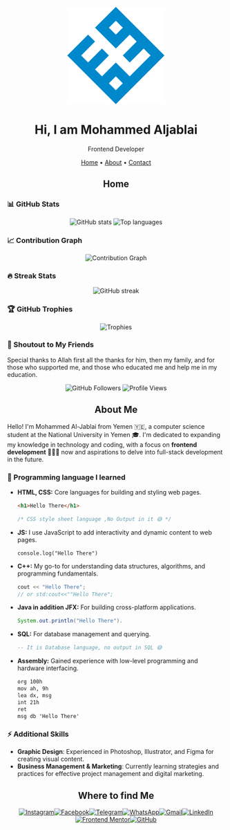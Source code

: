 <p align="center">
<a href="https://github.com/mohammed-aljablai"> <img src="./logo-r.svg"/> </a>
</p>

<h1 align="center">Hi, I am Mohammed Aljablai</h1>
<p align="center">Frontend Developer<p>

<p align="center">
 <a href="#home">Home</a> • 
 <a href="#about">About</a> • <a href="#contact">Contact</a>
 <p>

<h2 align="center" id="home"> Home </h2>

### 📊 GitHub Stats
<p align="center">
  <img src="https://github-readme-stats.vercel.app/api?username=mohammed-aljablai&show_icons=true&theme=radical" alt="GitHub stats">
  <img src="https://github-readme-stats.vercel.app/api/top-langs/?username=mohammed-aljablai&layout=compact&theme=radical" alt="Top languages">
</p>

### 📈 Contribution Graph
<p align="center">
  <img src="https://github-readme-activity-graph.vercel.app/graph?username=mohammed-aljablai&theme=react-dark" alt="Contribution Graph" />
</p>

### 🔥 Streak Stats
<p align="center">
  <img src="https://streak-stats.demolab.com/?user=mohammed-aljablai&theme=dark" alt="GitHub streak" />
</p>

### 🏆 GitHub Trophies
<p align="center">
  <img src="https://github-profile-trophy.vercel.app/?username=mohammed-aljablai&theme=darkhub&no-frame=true&row=1&column=7" alt="Trophies" />
</p>

### 🙌 Shoutout to My Friends
Special thanks to Allah first all the thanks for him, then my family, and for those who supported me, and those who educated me and help me in my education.

<p align="center">
<img alt="GitHub Followers" src="https://img.shields.io/github/followers/mohammed-aljablai?label=Followers&style=social"/>
<img alt="Profile Views" src="https://komarev.com/ghpvc/?username=mohammed-aljablai&color=blueviolet&style=flat-square"/>
</p>

<h2 align="center" id="about"> About Me </h2>

Hello! I'm Mohammed Al-Jablai from Yemen 🇾🇪, a computer science student at the National University in Yemen 🎓. I'm dedicated to expanding my knowledge in technology and coding, with a focus on **frontend development** 👨🏻‍💻 now and aspirations to delve into full-stack development in the future.

### 🌱 Programming language I learned
- **HTML, CSS:** Core languages for building and styling web pages.
  ```HTML 
  <h1>Hello There</h1> 
  ```
  ```CSS
  /* CSS style sheet language ,No Output in it 😅 */
  ```
- **JS:** I use JavaScript to add interactivity and dynamic content to web pages.
  ```JS
  console.log("Hello There")
  ```
- **C++:** My go-to for understanding data structures, algorithms, and programming fundamentals.
  ```C++
  cout << "Hello There";
  // or std:cout<<""Hello There";
  ```
- **Java in addition JFX:** For building cross-platform applications.
  ```Java
  System.out.println("Hello There").
  ```
- **SQL:** For database management and querying.
  ```SQL
  -- It is Database language, no output in SQL 😅
  ```
- **Assembly:** Gained experience with low-level programming and hardware interfacing.  
  ```Assembly
  org 100h
  mov ah, 9h
  lea dx, msg
  int 21h 
  ret
  msg db 'Hello There'
  ```
### ⚡ Additional Skills
- **Graphic Design**: Experienced in Photoshop, Illustrator, and Figma for creating visual content.
- **Business Management & Marketing**: Currently learning strategies and practices for effective project management and digital marketing.

<h2 align="center" id="contact"> Where to find Me </h2>

<div  align="center">

  
  [![Instagram](https://img.shields.io/badge/Instagram-E4405F?style=for-the-badge&logo=instagram&logoColor=white)](https://www.instagram.com/mohammed.aljablai)[![Facebook](https://img.shields.io/badge/Facebook-1877F2?style=for-the-badge&logo=facebook&logoColor=white)](https://www.facebook.com/mohammed.aljablai)[![Telegram](https://img.shields.io/badge/Telegram-26A5E4?style=for-the-badge&logo=telegram&logoColor=white)](https://t.me/Mohammed_Aljablai)[![WhatsApp](https://img.shields.io/badge/WhatsApp-25D366?style=for-the-badge&logo=whatsapp&logoColor=white)](https://wa.me/967770201264)[![Gmail](https://img.shields.io/badge/Gmail-D14836?style=for-the-badge&logo=gmail&logoColor=white)](mohammed.aljablai@gmail.com)[![LinkedIn](https://img.shields.io/badge/LinkedIn-0077B5?style=for-the-badge&logo=linkedin&logoColor=white)](https://www.linkedin.com/in/mohammed.aljablai)[![Frontend Mentor](https://img.shields.io/badge/Frontend%20Mentor-5F3DC4?style=for-the-badge&logo=frontendmentor&logoColor=white)](https://www.frontendmentor.io/profile/mohammed-aljablai)[![GitHub](https://img.shields.io/badge/GitHub-181717?style=for-the-badge&logo=github&logoColor=white)](https://github.com/mohammed-aljablai)

</div>
